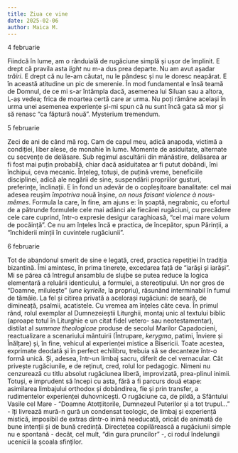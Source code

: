 ```yaml
---
title: Ziua ce vine
date: 2025-02-06
author: Maica M.
---
```

4 februarie

Fiindcă în lume, am o rânduială de rugăciune simplă și ușor de împlinit. E drept că pravila asta *light* nu m-a dus prea departe. Nu am avut așadar *trăiri*. E drept că nu le-am căutat, nu le pândesc și nu le doresc neapărat. E în această atitudine un pic de smerenie. În mod fundamental e însă teamă de Domnul, de ce mi s-ar întâmpla dacă, asemenea lui Siluan sau a altora, L-aș vedea; frica de moartea certă care ar urma. Nu poți rămâne același în urma unei asemenea experiențe și-mi spun că nu sunt încă gata să mor și să renasc “ca făptură nouă”. Mysterium tremendum.



5 februarie

Zeci de ani de când mă rog. Cam de capul meu, adică anapoda, victimă a condiției, liber alese, de monahie în lume. Momente de asiduitate, alternate cu secvențe de delăsare. Sub regimul ascultării din mânăstire, delăsarea ar fi fost mai puțin probabilă, chiar dacă asiduitatea ar fi putut dobândi, îmi închipui, ceva mecanic. Înțeleg, totuși, de puțină vreme, beneficiile disciplinei, adică ale negării de sine, suspendării propriilor gusturi, preferințe, înclinații. E în fond un adevăr de o copleșitoare banalitate: cel mai adesea reușim *împotriva* nouă înșine, *on nous faisant violence à nous-mêmes*. Formula la care, în fine, am ajuns e: în șoaptă, negrabnic, cu efortul de a pătrunde formulele cele mai adânci ale fiecărei rugăciuni, cu precădere cele care cuprind, într-o expresie desigur caraghioasă, “cel mai mare volum de pocăință”. Ce nu am înțeles încă e practica, de începător, spun Părinții, a “închiderii minții în cuvintele rugăciunii”.



6 februarie

Tot de abandonul smerit de sine e legată, cred, practica repetiției în tradiția bizantină. Îmi amintesc, în prima tinerețe, excedarea față de “iarăși și iarăși”. Mi se părea că întregul ansamblu de slujbe se putea reduce la logica elementară a reluării identicului, a formulei, a stereotipului. Un nor gros de “Doamne, miluiește” (*une kyrielle*, la propriu), răsunând interminabil în fumul de tămâie. La fel și citirea privată a acelorași rugăciuni: de seară, de dimineață, psalmii, acatistele. Cu vremea am înțeles câte ceva. În primul rând, rolul exemplar al Dumnezeieștii Liturghii, montaj unic al textului biblic (aproape totul în Liturghie e un citat fidel vetero- sau neotestamentar), distilat al *summae theologicae* produse de secolul Marilor Capadocieni, reactualizare a scenariului mântuirii (Întrupare, *kerygma*, patimi, Înviere și Înălțare) și, în fine, vehicul al experienței mistice a Bisericii. Toate acestea, exprimate deodată și în perfect echilibru, trebuia să se decanteze într-o formă unică. Și, adesea, într-un limbaj sacru, diferit de cel vernacular. Cât privește rugăciunile, e de reținut, cred, rolul lor pedagogic. Nimeni nu cenzurează cu titlu absolut rugăciunea liberă, improvizată, prea-plinul inimii. Totuși, e imprudent să începi cu asta, fără a fi parcurs două etape: asimilarea limbajului orthodox și dobândirea, fie și prin transfer, a rudimentelor experienței duhovnicești. O rugăciune ca, de pildă, a Sfântului Vasile cel Mare - “Doamne Atotțiitorile, Dumnezeul Puterilor și a tot trupul…” - îți livrează mură-n gură un condensat teologic, de limbaj și experiență mistică, imposibil de extras dintr-o inimă needucată, oricât de animată de bune intenții și de bună credință. Directețea copilărească a rugăciunii simple nu e spontană - decât, cel mult, “din gura pruncilor” -, ci rodul îndelungii ucenicii la școala sfinților.

